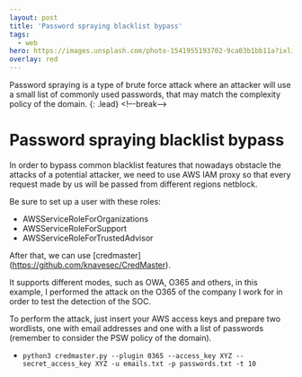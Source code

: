 ```yaml
---
layout: post
title: 'Password spraying blacklist bypass'
tags:
  - web
hero: https://images.unsplash.com/photo-1541955193702-9ca03b1bb11a?ixlib=rb-4.0.3&ixid=M3wxMjA3fDB8MHxwaG90by1wYWdlfHx8fGVufDB8fHx8fA%3D%3D&auto=format&fit=crop&w=1470&q=80
overlay: red
---
```


Password spraying is a type of brute force attack where an attacker will use a small list of commonly used passwords, that may match the complexity policy of the domain. {: .lead} <!–-break-–> 

# Password spraying blacklist bypass

In order to bypass common blacklist features that nowadays obstacle the attacks of a potential attacker, we need to use AWS IAM proxy so that every request made by us will be passed from different regions netblock.

Be sure to set up a user with these roles:
- AWSServiceRoleForOrganizations
- AWSServiceRoleForSupport
- AWSServiceRoleForTrustedAdvisor

After that, we can use [credmaster] (https://github.com/knavesec/CredMaster). 

It supports different modes, such as OWA, O365 and others, in this example, I performed the attack on the O365 of the company I work for in order to test the detection of the SOC.

To perform the attack, just insert your AWS access keys and prepare two wordlists, one with email addresses and one with a list of passwords (remember to consider the PSW policy of the domain).

- `python3 credmaster.py --plugin 0365 --access_key XYZ --secret_access_key XYZ -u emails.txt -p passwords.txt -t 10`
